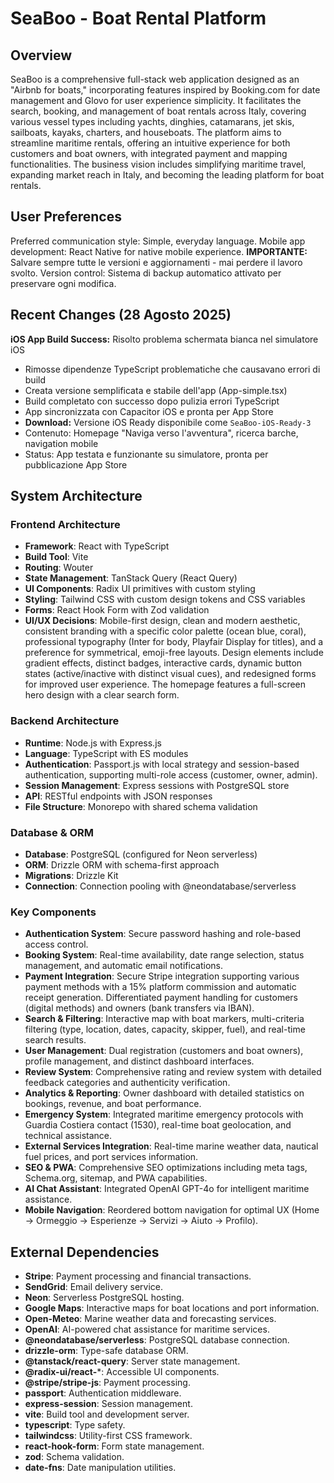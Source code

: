# SeaBoo - Boat Rental Platform

## Overview
SeaBoo is a comprehensive full-stack web application designed as an "Airbnb for boats," incorporating features inspired by Booking.com for date management and Glovo for user experience simplicity. It facilitates the search, booking, and management of boat rentals across Italy, covering various vessel types including yachts, dinghies, catamarans, jet skis, sailboats, kayaks, charters, and houseboats. The platform aims to streamline maritime rentals, offering an intuitive experience for both customers and boat owners, with integrated payment and mapping functionalities. The business vision includes simplifying maritime travel, expanding market reach in Italy, and becoming the leading platform for boat rentals.

## User Preferences
Preferred communication style: Simple, everyday language.
Mobile app development: React Native for native mobile experience.
**IMPORTANTE:** Salvare sempre tutte le versioni e aggiornamenti - mai perdere il lavoro svolto.
Version control: Sistema di backup automatico attivato per preservare ogni modifica.

## Recent Changes (28 Agosto 2025)
**iOS App Build Success:** Risolto problema schermata bianca nel simulatore iOS
- Rimosse dipendenze TypeScript problematiche che causavano errori di build
- Creata versione semplificata e stabile dell'app (App-simple.tsx) 
- Build completato con successo dopo pulizia errori TypeScript
- App sincronizzata con Capacitor iOS e pronta per App Store
- **Download:** Versione iOS Ready disponibile come `SeaBoo-iOS-Ready-3`
- Contenuto: Homepage "Naviga verso l'avventura", ricerca barche, navigation mobile
- Status: App testata e funzionante su simulatore, pronta per pubblicazione App Store

## System Architecture

### Frontend Architecture
- **Framework**: React with TypeScript
- **Build Tool**: Vite
- **Routing**: Wouter
- **State Management**: TanStack Query (React Query)
- **UI Components**: Radix UI primitives with custom styling
- **Styling**: Tailwind CSS with custom design tokens and CSS variables
- **Forms**: React Hook Form with Zod validation
- **UI/UX Decisions**: Mobile-first design, clean and modern aesthetic, consistent branding with a specific color palette (ocean blue, coral), professional typography (Inter for body, Playfair Display for titles), and a preference for symmetrical, emoji-free layouts. Design elements include gradient effects, distinct badges, interactive cards, dynamic button states (active/inactive with distinct visual cues), and redesigned forms for improved user experience. The homepage features a full-screen hero design with a clear search form.

### Backend Architecture
- **Runtime**: Node.js with Express.js
- **Language**: TypeScript with ES modules
- **Authentication**: Passport.js with local strategy and session-based authentication, supporting multi-role access (customer, owner, admin).
- **Session Management**: Express sessions with PostgreSQL store
- **API**: RESTful endpoints with JSON responses
- **File Structure**: Monorepo with shared schema validation

### Database & ORM
- **Database**: PostgreSQL (configured for Neon serverless)
- **ORM**: Drizzle ORM with schema-first approach
- **Migrations**: Drizzle Kit
- **Connection**: Connection pooling with @neondatabase/serverless

### Key Components
- **Authentication System**: Secure password hashing and role-based access control.
- **Booking System**: Real-time availability, date range selection, status management, and automatic email notifications.
- **Payment Integration**: Secure Stripe integration supporting various payment methods with a 15% platform commission and automatic receipt generation. Differentiated payment handling for customers (digital methods) and owners (bank transfers via IBAN).
- **Search & Filtering**: Interactive map with boat markers, multi-criteria filtering (type, location, dates, capacity, skipper, fuel), and real-time search results.
- **User Management**: Dual registration (customers and boat owners), profile management, and distinct dashboard interfaces.
- **Review System**: Comprehensive rating and review system with detailed feedback categories and authenticity verification.
- **Analytics & Reporting**: Owner dashboard with detailed statistics on bookings, revenue, and boat performance.
- **Emergency System**: Integrated maritime emergency protocols with Guardia Costiera contact (1530), real-time boat geolocation, and technical assistance.
- **External Services Integration**: Real-time marine weather data, nautical fuel prices, and port services information.
- **SEO & PWA**: Comprehensive SEO optimizations including meta tags, Schema.org, sitemap, and PWA capabilities.
- **AI Chat Assistant**: Integrated OpenAI GPT-4o for intelligent maritime assistance.
- **Mobile Navigation**: Reordered bottom navigation for optimal UX (Home → Ormeggio → Esperienze → Servizi → Aiuto → Profilo).

## External Dependencies

- **Stripe**: Payment processing and financial transactions.
- **SendGrid**: Email delivery service.
- **Neon**: Serverless PostgreSQL hosting.
- **Google Maps**: Interactive maps for boat locations and port information.
- **Open-Meteo**: Marine weather data and forecasting services.
- **OpenAI**: AI-powered chat assistance for maritime services.
- **@neondatabase/serverless**: PostgreSQL database connection.
- **drizzle-orm**: Type-safe database ORM.
- **@tanstack/react-query**: Server state management.
- **@radix-ui/react-***: Accessible UI components.
- **@stripe/stripe-js**: Payment processing.
- **passport**: Authentication middleware.
- **express-session**: Session management.
- **vite**: Build tool and development server.
- **typescript**: Type safety.
- **tailwindcss**: Utility-first CSS framework.
- **react-hook-form**: Form state management.
- **zod**: Schema validation.
- **date-fns**: Date manipulation utilities.